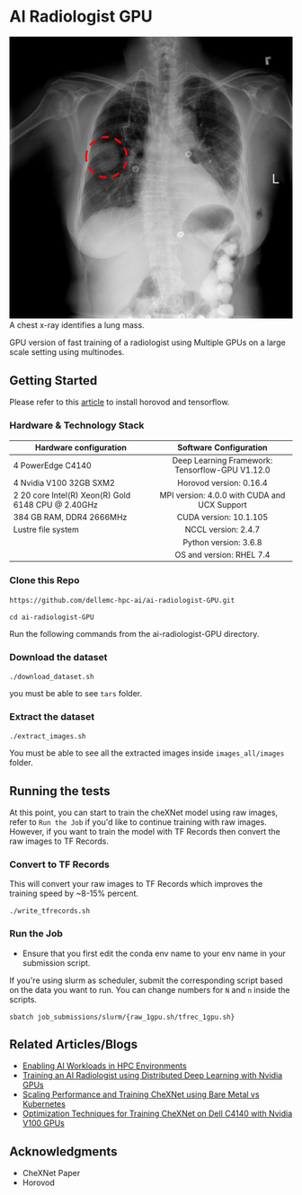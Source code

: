 # AI Radiologist GPU

![A chest x-ray identifies a lung mass.](lung-mass.jpg)
A chest x-ray identifies a lung mass.

GPU version of fast training of a radiologist using Multiple GPUs on a large scale setting using multinodes.


 
## Getting Started

Please refer to this [article](https://www.dell.com/support/article/us/en/04/sln318251/enabling-ai-workloads-in-hpc-environments?lang=en) to install horovod and tensorflow.

### Hardware & Technology Stack 

| Hardware configuration| Software Configuration|
| ------------- |:-------------:| 
| 4 PowerEdge C4140     | Deep Learning Framework: Tensorflow-GPU V1.12.0  | 
| 4 Nvidia V100 32GB SXM2   | Horovod version: 0.16.4      | 
| 2 20 core Intel(R) Xeon(R) Gold 6148 CPU @ 2.40GHz  | MPI version: 4.0.0 with CUDA and UCX Support     | 
| 384 GB RAM, DDR4 2666MHz| CUDA version: 10.1.105    | 
| Lustre file system | NCCL version: 2.4.7 | 
| | Python version: 3.6.8 | 
| | OS and version: RHEL 7.4| 


### Clone this Repo 
```
https://github.com/dellemc-hpc-ai/ai-radiologist-GPU.git
```

```
cd ai-radiologist-GPU
```

Run the following commands from the ai-radiologist-GPU directory.

### Download the dataset

```
./download_dataset.sh
```

you must be able to see ``tars`` folder. 

### Extract the dataset

```
./extract_images.sh
```

You must be able to see all the extracted images inside ``images_all/images`` folder. 

## Running the tests

At this point, you can start to train the cheXNet model using raw images, refer to ``Run the Job`` if you'd like to 
continue training with raw images. However, if you want to train the model with TF Records then
convert the raw images to TF Records. 

### Convert to TF Records 

This will convert your raw images to TF Records which improves the training speed by ~8-15% percent.

```
./write_tfrecords.sh
```

### Run the Job 

* Ensure that you first edit the conda env name to your env name in your submission script. 

If you're using slurm as scheduler, submit the corresponding 
script based on the data you want to run. You can change numbers for ``N`` and ``n`` inside the scripts.  

```
sbatch job_submissions/slurm/{raw_1gpu.sh/tfrec_1gpu.sh} 
```


## Related Articles/Blogs

* [Enabling AI Workloads in HPC Environments](https://www.dell.com/support/article/us/en/04/sln318251/enabling-ai-workloads-in-hpc-environments?lang=en)
* [Training an AI Radiologist using Distributed Deep Learning with Nvidia GPUs](https://www.dell.com/support/article/us/en/04/sln318901/training-an-ai-radiologist-using-distributed-deep-learning-with-nvidia-gpus?lang=en)
* [Scaling Performance and Training CheXNet using Bare Metal vs Kubernetes](https://www.dell.com/support/article/us/en/04/sln318899/bare-metal-vs-kubernetes-distributed-training-with-tensorflow?lang=en)
* [Optimization Techniques for Training CheXNet on Dell C4140 with Nvidia V100 GPUs](https://www.dell.com/support/article/us/en/04/sln318898/optimization-techniques-for-training-chexnet-on-dell-c4140-with-nvidia-v100-gpus?lang=en)

## Acknowledgments

* CheXNet Paper 
* Horovod 

